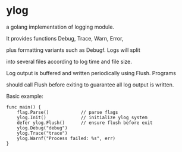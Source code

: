 # ylog
a golang implementation of logging module.

It provides functions Debug, Trace, Warn, Error,

plus formatting variants such as Debugf. Logs will split

into several files according to log time and file size.

Log output is buffered and written periodically using Flush. Programs

should call Flush before exiting to guarantee all log output is written.

Basic example:

    func main() {
        flag.Parse()            // parse flags
        ylog.Init()             // initialize ylog system
        defer ylog.Flush()      // ensure flush before exit
        ylog.Debug("debug")
        ylog.Trace("trace")
        ylog.Warnf("Process failed: %s", err)
    }



